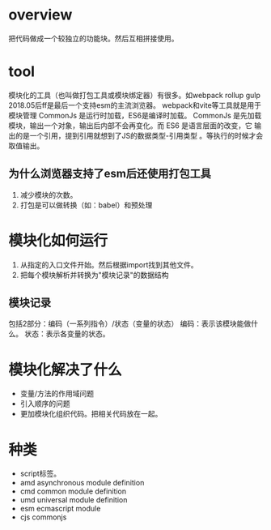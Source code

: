 # overview
把代码做成一个较独立的功能块。然后互相拼接使用。

# tool
模块化的工具（也叫做打包工具或模块绑定器）有很多。如webpack rollup gulp
2018.05后ff是最后一个支持esm的主流浏览器。
webpack和vite等工具就是用于模块管理
CommonJs 是运行时加载，ES6是编译时加载。
CommonJs 是先加载模块，输出一个对象，输出后内部不会再变化。而 ES6 是语言层面的改变，它 输出的是一个引用，提到引用就想到了JS的数据类型-引用类型 。等执行的时候才会取值输出。

## 为什么浏览器支持了esm后还使用打包工具
1. 减少模块的次数。
2. 打包是可以做转换（如：babel）和预处理

# 模块化如何运行
1. 从指定的入口文件开始。然后根据import找到其他文件。
2. 把每个模块解析并转换为"模块记录"的数据结构

## 模块记录
包括2部分：编码（一系列指令）/状态（变量的状态）
编码：表示该模块能做什么。
状态：表示各变量的状态。

# 模块化解决了什么
- 变量/方法的作用域问题
- 引入顺序的问题
- 更加模块化组织代码。把相关代码放在一起。

# 种类
- script标签。
- amd asynchronous module definition
- cmd common module definition
- umd universal module definition
- esm ecmascript module
- cjs commonjs
